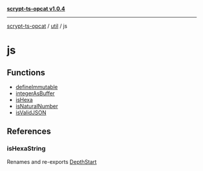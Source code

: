[**scrypt-ts-opcat v1.0.4**](../../../../README.md)

***

[scrypt-ts-opcat](../../../../README.md) / [util](../../README.md) / js

# js

## Functions

- [defineImmutable](functions/defineImmutable.md)
- [integerAsBuffer](functions/integerAsBuffer.md)
- [isHexa](functions/isHexa.md)
- [isNaturalNumber](functions/isNaturalNumber.md)
- [isValidJSON](functions/isValidJSON.md)

## References

### isHexaString

Renames and re-exports [DepthStart](../../../HDPrivateKey/variables/DepthStart.md)
